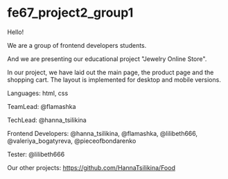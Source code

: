 # fe67_project2_group1

Hello!

We are a group of frontend developers students.

And we are presenting our educational project "Jewelry Online Store".

In our project, we have laid out the main page, the product page and the shopping cart.
The layout is implemented for desktop and mobile versions.

Languages: html, css


TeamLead: @flamashka

TechLead: @hanna_tsilikina 

Frontend Developers: @hanna_tsilikina, 
                     @flamashka, 
                     @lilibeth666, 
                     @valeriya_bogatyreva, 
                     @pieceofbondarenko

Tester: @lilibeth666


Our other projects: https://github.com/HannaTsilikina/Food